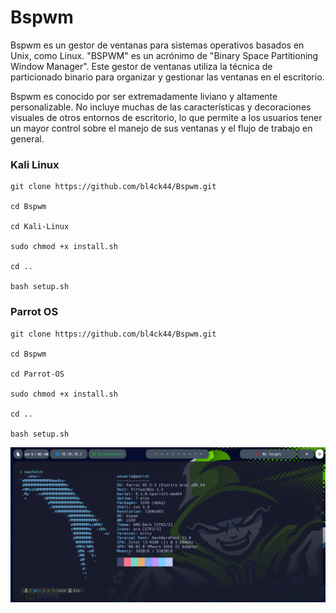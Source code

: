 # Bspwm

Bspwm es un gestor de ventanas para sistemas operativos basados en Unix, como Linux. "BSPWM" es un acrónimo de "Binary Space Partitioning Window Manager". Este gestor de ventanas utiliza la técnica de particionado binario para organizar y gestionar las ventanas en el escritorio.

Bspwm es conocido por ser extremadamente liviano y altamente personalizable. No incluye muchas de las características y decoraciones visuales de otros entornos de escritorio, lo que permite a los usuarios tener un mayor control sobre el manejo de sus ventanas y el flujo de trabajo en general.


### **Kali Linux**

```
git clone https://github.com/bl4ck44/Bspwm.git

cd Bspwm

cd Kali-Linux

sudo chmod +x install.sh

cd ..

bash setup.sh
```

### **Parrot OS**

```
git clone https://github.com/bl4ck44/Bspwm.git

cd Bspwm

cd Parrot-OS

sudo chmod +x install.sh

cd ..

bash setup.sh
```

<p align="center">
<img src="./Img/Parrot-OS.png">
</p>